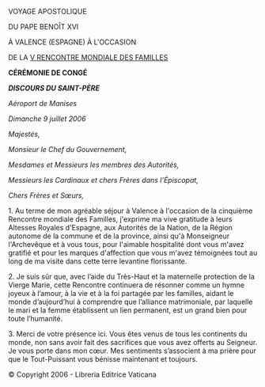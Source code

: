 VOYAGE APOSTOLIQUE

DU PAPE BENOÎT XVI

À VALENCE (ESPAGNE) À L'OCCASION

DE LA [V RENCONTRE MONDIALE DES FAMILLES](http://www.vatican.va/roman_curia/pontifical_councils/family/index_fr.htm#V%20Rencontre%20Mondiale%20des%20Familles)

**CÉRÉMONIE DE CONGÉ**

***DISCOURS DU SAINT-PÈRE***

*Aéroport de Manises*

*Dimanche 9 juillet 2006*

*Majestés,*

*Monsieur le Chef du Gouvernement,*

*Mesdames et Messieurs les membres des Autorités,*

*Messieurs les Cardinaux et chers Frères dans l’Épiscopat,*

*Chers Frères et Sœurs,*

1. Au terme de mon agréable séjour à Valence à l'occasion de la cinquième Rencontre mondiale des Familles, j'exprime ma vive gratitude à leurs Altesses Royales d'Espagne, aux Autorités de la Nation, de la Région autonome de la commune et de la province, ainsi qu'à Monseigneur l'Archevêque et à vous tous, pour l'aimable hospitalité dont vous m'avez gratifié et pour les marques d'affection que vous m'avez témoignées tout au long de ma visite dans cette terre levantine florissante.

2\. Je suis sûr que, avec l’aide du Très-Haut et la maternelle protection de la Vierge Marie, cette Rencontre continuera de résonner comme un hymne joyeux à l’amour, à la vie et à la foi partagée par les familles, aidant le monde d’aujourd’hui à comprendre que l’alliance matrimoniale, par laquelle le mari et la femme établissent un lien permanent, est un grand bien pour toute l’humanité.

3\. Merci de votre présence ici. Vous êtes venus de tous les continents du monde, non sans avoir fait des sacrifices que vous avez offerts au Seigneur. Je vous porte dans mon cœur. Mes sentiments s’associent à ma prière pour que le Tout-Puissant vous bénisse maintenant et toujours.

© Copyright 2006 - Libreria Editrice Vaticana
